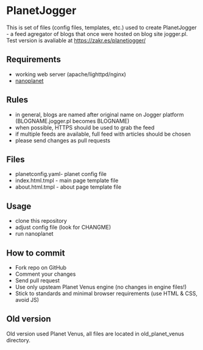 PlanetJogger
========
This is set of files (config files, templates, etc.) used to create PlanetJogger - a feed
agregator of blogs that once were hosted on blog site jogger.pl.
Test version is avaliable at https://zakr.es/planetjogger/


Requirements
---------
* working web server (apache/lighttpd/nginx)
* [nanoplanet](https://github.com/rozie/nanoplanet)

Rules
---------
* in general, blogs are named after original name on Jogger platform (BLOGNAME.jogger.pl becomes BLOGNAME)
* when possible, HTTPS should be used to grab the feed
* if multiple feeds are available, full feed with articles should be chosen
* please send changes as pull requests

Files
---------
* planetconfig.yaml- planet config file
* index.html.tmpl - main page template file
* about.html.tmpl - about page template file

Usage
---------
* clone this repository
* adjust config file (look for CHANGME)
* run nanoplanet

How to commit
---------
* Fork repo on GitHub 
* Comment your changes 
* Send pull request
* Use only upsteam Planet Venus engine (no changes in engine files!)
* Stick to standards and minimal browser requirements (use HTML & CSS, avoid JS)

Old version
---------
Old version used Planet Venus, all files are located in old_planet_venus directory.